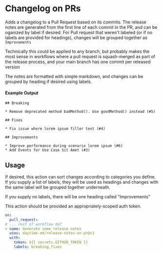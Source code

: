 # Changelog on PRs
Adds a changelog to a Pull Request based on its commits. The release notes are generated from the first line of each commit in the PR, and can be oganized by label if desired. For Pull request that weren't labeled (or if no labels are provided for headings), changes will be grouped together as `Improvements`

Technically this could be applied to any branch, but probably makes the most sense in workflows where a pull request is squash-merged as part of the release process, and your main branch has one commit per released version

The notes are formatted with simple markdown, and changes can be grouped by heading if desired using labels.

#### Example Output
```
## Breaking

* Remove deprecated method badMethod(). Use goodMethod() instead (#5)

## Fixes

* Fix issue where lorem ipsum filler text (#4)

## Improvements

* Improve performance during scenario lorem ipsum (#6)
* Add Events for Use Case Sit Amet (#3)
```

## Usage

If desired, this action can sort changes according to categories you define. If you supply a list of labels, they will be used as headings and changes with the same label will be grouped together underneath.

If you supply no labels, there will be one heading called "Improvements"

This action should be provided an appropriately-scoped auth token.

```yaml
on: 
  pull_request:
# ... rest of workflow def 
- name: Generate some release notes
  uses: daytime-em/release-notes-on-pr@v1
  with:
    token: ${{ secrets.GITHUB_TOKEN }}
    labels: breaking,fixes
```
